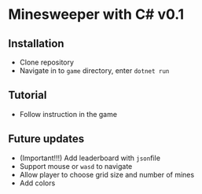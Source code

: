 # Minesweeper with C\# v0.1

## Installation
* Clone repository
* Navigate in to `game` directory, enter `dotnet run`

## Tutorial
* Follow instruction in the game

## Future updates
* (Important!!!) Add leaderboard with `json`file
* Support mouse or `wasd` to navigate
* Allow player to choose grid size and number of mines
* Add colors